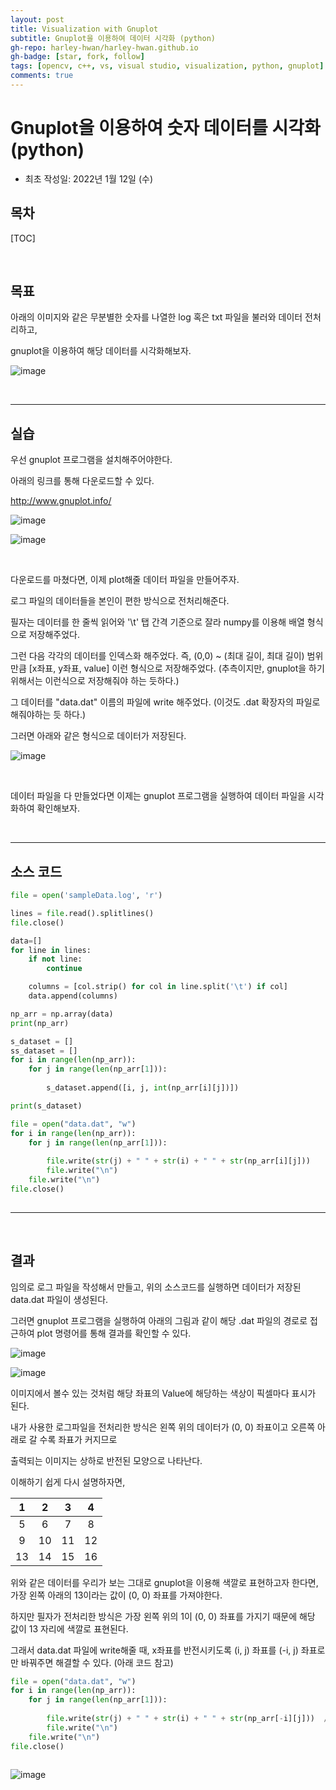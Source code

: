 ```yaml
---
layout: post
title: Visualization with Gnuplot 
subtitle: Gnuplot을 이용하여 데이터 시각화 (python)
gh-repo: harley-hwan/harley-hwan.github.io
gh-badge: [star, fork, follow]
tags: [opencv, c++, vs, visual studio, visualization, python, gnuplot]
comments: true
---
```


# Gnuplot을 이용하여 숫자 데이터를 시각화 (python)

- 최초 작성일: 2022년 1월 12일 (수)

## 목차

[TOC]

<br/>

## 목표

아래의 이미지와 같은 무분별한 숫자를 나열한 log 혹은 txt 파일을 불러와 데이터 전처리하고,

gnuplot을 이용하여 해당 데이터를 시각화해보자.

![image](https://user-images.githubusercontent.com/68185569/149084635-7825705c-b600-48a0-990e-44ecdc312081.png)

<br/>

---

## 실습

우선 gnuplot 프로그램을 설치해주어야한다.

아래의 링크를 통해 다운로드할 수 있다.

http://www.gnuplot.info/

![image](https://user-images.githubusercontent.com/68185569/149083515-fc3cb5a0-d04d-4104-a420-900aff2e78a4.png)

![image](https://user-images.githubusercontent.com/68185569/149083677-3dd52b73-cb84-40a3-98c1-e3929b0472ca.png)

<br/>

다운로드를 마쳤다면, 이제 plot해줄 데이터 파일을 만들어주자.

로그 파일의 데이터들을 본인이 편한 방식으로 전처리해준다.

필자는 데이터를 한 줄씩 읽어와 '\t' 탭 간격 기준으로 잘라 numpy를 이용해 배열 형식으로 저장해주었다.

그런 다음 각각의 데이터를 인덱스화 해주었다. 즉, (0,0) ~ (최대 길이, 최대 길이) 범위만큼 [x좌표, y좌표, value] 이런 형식으로 저장해주었다. (추측이지만, gnuplot을 하기 위해서는 이런식으로 저장해줘야 하는 듯하다.)

그 데이터를 "data.dat" 이름의 파일에 write 해주었다. (이것도 .dat 확장자의 파일로 해줘야하는 듯 하다.)

그러면 아래와 같은 형식으로 데이터가 저장된다.

![image](https://user-images.githubusercontent.com/68185569/149084849-dad0415c-9a60-4e30-a076-49ee70a83dbb.png)


<br/>

데이터 파일을 다 만들었다면 이제는 gnuplot 프로그램을 실행하여 데이터 파일을 시각화하여 확인해보자.


<br/>

---

## 소스 코드

```python
file = open('sampleData.log', 'r')

lines = file.read().splitlines()
file.close()

data=[]
for line in lines:
    if not line:
        continue

    columns = [col.strip() for col in line.split('\t') if col]
    data.append(columns)

np_arr = np.array(data)
print(np_arr)

s_dataset = []
ss_dataset = []
for i in range(len(np_arr)):
    for j in range(len(np_arr[1])):
        
        s_dataset.append([i, j, int(np_arr[i][j])])

print(s_dataset)

file = open("data.dat", "w")
for i in range(len(np_arr)):
    for j in range(len(np_arr[1])):
        
        file.write(str(j) + " " + str(i) + " " + str(np_arr[i][j]))
        file.write("\n")
    file.write("\n")
file.close()
        


```

---

<br/>

## 결과

임의로 로그 파일을 작성해서 만들고, 위의 소스코드를 실행하면 데이터가 저장된 data.dat 파일이 생성된다.

그러면 gnuplot 프로그램을 실행하여 아래의 그림과 같이 해당 .dat 파일의 경로로 접근하여 plot 명령어를 통해 결과를 확인할 수 있다.

![image](https://user-images.githubusercontent.com/68185569/149082396-6882ce1b-180c-42a3-9b30-46f2e2a8aa81.png)

![image](https://user-images.githubusercontent.com/68185569/149085025-d21972dd-d06a-42ca-8531-c7f8a9658f61.png)

이미지에서 볼수 있는 것처럼 해당 좌표의 Value에 해당하는 색상이 픽셀마다 표시가 된다.

내가 사용한 로그파일을 전처리한 방식은 왼쪽 위의 데이터가 (0, 0) 좌표이고 오른쪽 아래로 갈 수록 좌표가 커지므로

출력되는 이미지는 상하로 반전된 모양으로 나타난다.

이해하기 쉽게 다시 설명하자면,

|  1 |  2 |  3 |  4 |
|:--:|:--:|:--:|:--:|
|  5 |  6 |  7 |  8 |
|  9 | 10 | 11 | 12 |
| 13 | 14 | 15 | 16 |

위와 같은 데이터를 우리가 보는 그대로 gnuplot을 이용해 색깔로 표현하고자 한다면, 가장 왼쪽 아래의 13이라는 값이 (0, 0) 좌표를 가져야한다.

하지만 필자가 전처리한 방식은 가장 왼쪽 위의 1이 (0, 0) 좌표를 가지기 때문에 해당 값이 13 자리에 색깔로 표현된다.

그래서 data.dat 파일에 write해줄 때, x좌표를 반전시키도록 (i, j) 좌표를 (-i, j) 좌표로만 바꿔주면 해결할 수 있다. (아래 코드 참고)


```python
file = open("data.dat", "w")
for i in range(len(np_arr)):
    for j in range(len(np_arr[1])):
        
        file.write(str(j) + " " + str(i) + " " + str(np_arr[-i][j]))  // i -> -i 로만 바꿔주면 된다.
        file.write("\n")
    file.write("\n")
file.close()
        
```

![image](https://user-images.githubusercontent.com/68185569/149082222-eaeffd2e-9704-48ae-9505-1d89cc7f31ef.png)
